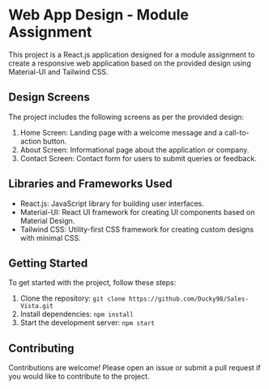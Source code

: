 # Web App Design - Module Assignment

This project is a React.js application designed for a module assignment to create a responsive web application based on the provided design using Material-UI and Tailwind CSS.

## Design Screens

The project includes the following screens as per the provided design:

1. Home Screen: Landing page with a welcome message and a call-to-action button.
2. About Screen: Informational page about the application or company.
3. Contact Screen: Contact form for users to submit queries or feedback.

## Libraries and Frameworks Used

- React.js: JavaScript library for building user interfaces.
- Material-UI: React UI framework for creating UI components based on Material Design.
- Tailwind CSS: Utility-first CSS framework for creating custom designs with minimal CSS.

## Getting Started

To get started with the project, follow these steps:

1. Clone the repository: `git clone https://github.com/Ducky98/Sales-Vista.git`
2. Install dependencies: `npm install`
3. Start the development server: `npm start`

## Contributing

Contributions are welcome! Please open an issue or submit a pull request if you would like to contribute to the project.
